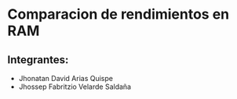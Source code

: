 # Comparacion de rendimientos en RAM

## Integrantes:
+ Jhonatan David Arias Quispe
+ Jhossep Fabritzio Velarde Saldaña
